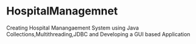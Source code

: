 # HospitalManagemnet
Creating Hospital Manangaement System using Java Collections,Multithreading,JDBC and Developing a GUI based Application
